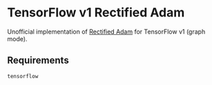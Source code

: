 # TensorFlow v1 Rectified Adam

Unofficial implementation of [Rectified Adam](https://arxiv.org/pdf/1908.03265v1.pdf) for TensorFlow v1 (graph mode).

## Requirements

```
tensorflow
```
